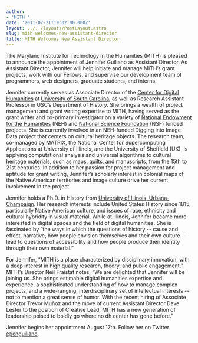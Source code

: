 ```yaml
---
author:
- 'MITH '
date: '2011-07-21T19:02:00.000Z'
layout: ../../layouts/PostLayout.astro
slug: mith-welcomes-new-assistant-director
title: MITH Welcomes New Assistant Director
---
```


The Maryland Institute for Technology in the Humanities (MITH) is pleased to announce the appointment of Jennifer Guiliano as Assistant Director. As Assistant Director, Jennifer will help initiate and manage MITH’s grant projects, work with our Fellows, and supervise our development team of programmers, web designers, graduate students, and interns.

Jennifer currently serves as Associate Director of the [Center for Digital Humanities](http://cdh.sc.edu/) at [University of South Carolina](http://www.sc.edu/), as well as Research Assistant Professor in USC’s Department of History. She brings a wealth of project management and grant writing expertise to MITH, having served as the grant writer and co-primary investigator on a variety of [National Endowment for the Humanities](http://www.neh.gov/) (NEH) and [National Science Foundation](http://www.nsf.gov/) (NSF) funded projects. She is currently involved in an NEH-funded Digging into Image Data project that centers on cultural heritage objects. The research team, co-managed by MATRIX, the National Center for Supercomputing Applications at University of Illinois, and the University of Sheffield (UK), is applying computational analysis and universal algorithms to cultural heritage materials, such as maps, quilts, and manuscripts, from the 15th to 21st centuries. In addition to her passion for project management and aptitude for grant writing, Jennifer’s scholarly interest in colonial maps of the Native American territories and image culture drive her current involvement in the project.

Jennifer holds a Ph.D. in History from [University of Illinois, Urbana-Champaign](http://illinois.edu/). Her research interests include United States History since 1815, particularly Native American culture, and issues of race, ethnicity and cultural hybridity in visual material. While at Illinois, Jennifer became more interested in digital spaces and the field of digital humanities. She is fascinated by “the ways in which the questions of history -- cause and effect, narrative, how people envision themselves and their own culture -- lead to questions of accessibility and how people produce their identity through their own material.”

For Jennifer, “MITH is a place characterized by disciplinary innovation, with a deep interest in high quality research, theory, and public engagement.” MITH’s Director Neil Fraistat notes, “We are delighted that Jennifer will be joining us. She brings estimable digital humanities expertise and experience, a sophisticated understanding of how to manage complex projects, and a wide-ranging, interdisciplinary set of intellectual interests -- not to mention a great sense of humor. With the recent hiring of Associate Director Trevor Muñoz and the move of current Assistant Director Dave Lester to the position of Creative Lead, MITH has a new generation of leadership poised to boldly go where no dh center has gone before.”

Jennifer begins her appointment August 17th. Follow her on Twitter [@jenguiliano](https://twitter.com/jenguiliano).